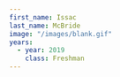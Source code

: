 ```yaml
---
first_name: Issac
last_name: McBride
image: "/images/blank.gif"
years:
  - year: 2019
    class: Freshman
---
```

